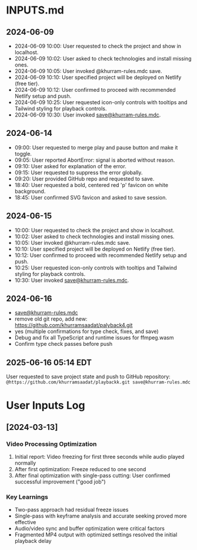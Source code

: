 # INPUTS.md

## 2024-06-09
- 2024-06-09 10:00: User requested to check the project and show in localhost.
- 2024-06-09 10:02: User asked to check technologies and install missing ones.
- 2024-06-09 10:05: User invoked @khurram-rules.mdc save.
- 2024-06-09 10:10: User specified project will be deployed on Netlify (free tier).
- 2024-06-09 10:12: User confirmed to proceed with recommended Netlify setup and push.
- 2024-06-09 10:25: User requested icon-only controls with tooltips and Tailwind styling for playback controls.
- 2024-06-09 10:30: User invoked save@khurram-rules.mdc. 

## 2024-06-14
- 09:00: User requested to merge play and pause button and make it toggle.
- 09:05: User reported AbortError: signal is aborted without reason.
- 09:10: User asked for explanation of the error.
- 09:15: User requested to suppress the error globally.
- 09:20: User provided GitHub repo and requested to save.
- 18:40: User requested a bold, centered red 'p' favicon on white background.
- 18:45: User confirmed SVG favicon and asked to save session.

## 2024-06-15
- 10:00: User requested to check the project and show in localhost.
- 10:02: User asked to check technologies and install missing ones.
- 10:05: User invoked @khurram-rules.mdc save.
- 10:10: User specified project will be deployed on Netlify (free tier).
- 10:12: User confirmed to proceed with recommended Netlify setup and push.
- 10:25: User requested icon-only controls with tooltips and Tailwind styling for playback controls.
- 10:30: User invoked save@khurram-rules.mdc. 

## 2024-06-16
- save@khurram-rules.mdc
- remove old git repo, add new: https://github.com/khurramsaadat/palyback4.git
- yes (multiple confirmations for type check, fixes, and save)
- Debug and fix all TypeScript and runtime issues for ffmpeg.wasm
- Confirm type check passes before push 

## 2025-06-16 05:14 EDT
User requested to save project state and push to GitHub repository:
`@https://github.com/khurramsaadat/playbackk.git save@khurram-rules.mdc`

# User Inputs Log

## [2024-03-13]

### Video Processing Optimization
1. Initial report: Video freezing for first three seconds while audio played normally
2. After first optimization: Freeze reduced to one second
3. After final optimization with single-pass cutting: User confirmed successful improvement ("good job")

### Key Learnings
- Two-pass approach had residual freeze issues
- Single-pass with keyframe analysis and accurate seeking proved more effective
- Audio/video sync and buffer optimization were critical factors
- Fragmented MP4 output with optimized settings resolved the initial playback delay 
